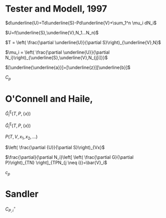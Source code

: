 # Tester and Modell, 1997

$d\underline{U}=Td\underline{S}-Pd\underline{V}+\sum_1^n \mu_i dN_i$

$U=f(\underline{S},\underline{V},N_1...N_n)$

$T = \left( \frac{\partial \underline{U}}{\partial S}\right)_{\underline{V},N}$

$\mu_i = \left( \frac{\partial \underline{U}}{\partial N_i}\right)_{\underline{S},\underline{V},N_{j[i]}}$

$[\underline{\underline{a}}]=[\underline{z}][\underline{b}]$

$C_p$

# O'Connell and Haile, 

$\bar{G}_i^\mathrm{E} \left( T, P, \left\{ x \right\} \right)$

$\bar{G}_i^\mathrm{E} \left( T, P, \left\{ x \right\} \right)$

$P\left(T,V,x_1,x_2,...\right)$

$\left( \frac{\partial {U}}{\partial S}\right)_{Vx}$

$\frac{\partial}{\partial N_i}\left[ \left( \frac{\partial G}{\partial P}\right)_{TN} \right]_{TPN_{j \neq i}}=\bar{V}_i$

$c_p$

# Sandler

$C_{P,i}^\circ$

